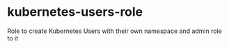 # kubernetes-users-role
Role to create Kubernetes Users with their own namespace and admin role to it
